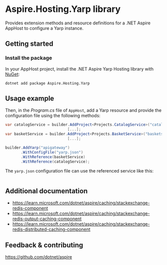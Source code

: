 # Aspire.Hosting.Yarp library

Provides extension methods and resource definitions for a .NET Aspire AppHost to configure a Yarp instance.

## Getting started

### Install the package

In your AppHost project, install the .NET Aspire Yarp Hosting library with [NuGet](https://www.nuget.org):

```dotnetcli
dotnet add package Aspire.Hosting.Yarp
```

## Usage example

Then, in the _Program.cs_ file of `AppHost`, add a Yarp resource and provide the configuration file using the following methods:

```csharp
var catalogService = builder.AddProject<Projects.CatalogService>("catalogservice")
                            [...];
var basketService = builder.AddProject<Projects.BasketService>("basketservice")
                            [...];

builder.AddYarp("apigateway")
       .WithConfigFile("yarp.json")
       .WithReference(basketService)
       .WithReference(catalogService);
```

The `yarp.json` configuration file can use the referenced service like this:

```json

```

## Additional documentation

* https://learn.microsoft.com/dotnet/aspire/caching/stackexchange-redis-component
* https://learn.microsoft.com/dotnet/aspire/caching/stackexchange-redis-output-caching-component
* https://learn.microsoft.com/dotnet/aspire/caching/stackexchange-redis-distributed-caching-component

## Feedback & contributing

https://github.com/dotnet/aspire
